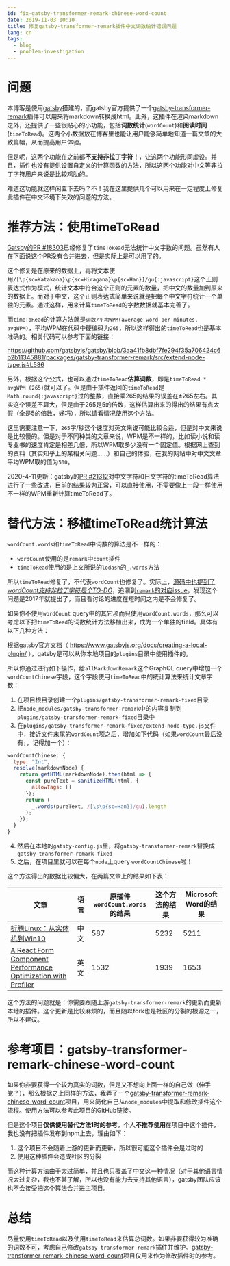 ```yaml
---
id: fix-gatsby-transformer-remark-chinese-word-count
date: 2019-11-03 10:10
title: 修复gatsby-transformer-remark插件中文词数统计错误问题
lang: cn
tags:
  - blog
  - problem-investigation
---
```


# 问题

本博客是使用[gatsby](https://gatsbyjs.com)搭建的，而gatsby官方提供了一个[gatsby-transformer-remark](https://github.com/gatsbyjs/gatsby/tree/master/packages/gatsby-transformer-remark)插件可以用来将markdown转换成html。此外，这插件在渲染markdown之外，还提供了一些很贴心的小功能，包括**词数统计**(`wordCount`)和**阅读时间**(`timeToRead`)。这两个小数据放在博客里也能让用户能够简单地知道一篇文章的大致篇幅，从而提高用户体验。

但是呢，这两个功能在之前都**不支持非拉丁字符！**，让这两个功能形同虚设。并且，插件也没有提供设置自定义的计算函数的方法，所以这两个功能对中文等非拉丁字符用户来说是比较鸡肋的。

难道这功能就这样闲置下去吗？不！我在这里提供几个可以用来在一定程度上修复此插件在中文环境下失效的问题的方法。

# 推荐方法：使用timeToRead

[Gatsby的PR #18303](https://github.com/gatsbyjs/gatsby/pull/18303)已经修复了`timeToRead`无法统计中文字数的问题。虽然有人在下面说这个PR没有合并进去，但是实际上是可以用了的。

这个修复是在原来的数据上，再将文本使用`/[\p{sc=Katakana}\p{sc=Hiragana}\p{sc=Han}]/gu{:javascript}`这个正则表达式作为模式，统计文本中符合这个正则的元素的数量，把中文的数量加到原来的数据上。而对于中文，这个正则表达式简单来说就是把每个中文字符统计一个单独的元素。通过这样，用来计算`timeToRead`的字数数据就基本完善了。

而`timeToRead`的计算方法就是`词数/平均WPM(average word per minutes, avgWPM)`，平均WPM在代码中硬编码为`265`，所以这样得出的`timeToRead`也是基本准确的。相关代码可以参考下面的链接：

https://github.com/gatsbyjs/gatsby/blob/3aa41fb8dbf7fe294f35a706424c6b2b11345881/packages/gatsby-transformer-remark/src/extend-node-type.js#L586

另外，根据这个公式，也可以通过`timeToRead`**估算词数**，即是`timeToRead * avgWPM (265)`就可以了。但是由于插件返回的`timeToRead`是 `Math.round{:javascript}`过的整数，直接乘265的结果的误差在±265左右。其实这个误差不算大，但是由于265是5的倍数，这样估算出来的得出的结果有点太假（全是5的倍数，好巧），所以请看情况使用这个方法。

这里需要注意一下，`265`字/秒这个速度对英文来说可能比较合适，但是对中文来说是比较慢的。但是对于不同种类的文章来说，WPM是不一样的，比如读小说和读专业书的速度肯定是相差几倍，所以WPM取多少没有一个固定值。根据网上查到的资料（其实知乎上的某相关问题……）和自己的体验，在我的网站中对中文文章平均WPM取的值为`500`。

2020-4-11更新：gatsby的[PR #21312](https://github.com/gatsbyjs/gatsby/pull/21312)对中文字符和日文字符的timeToRead算法进行了一些改进，目前的结果较为正常，可以直接使用，不需要像上一段一样使用不一样的WPM重新计算timeToRead了。

# 替代方法：移植timeToRead统计算法

`wordCount.words`和`timeToRead`中词数的算法是不一样的：

- `wordCount`使用的是`remark`中`count`插件
- `timeToRead`使用的是上文所说的`lodash`的`_.words`方法

所以`timeToRead`修复了，不代表`wordCount`也修复了。实际上，[源码中也提到了*wordCount支持非拉丁字符是个TO-DO*](https://github.com/gatsbyjs/gatsby/blob/3aa41fb8dbf7fe294f35a706424c6b2b11345881/packages/gatsby-transformer-remark/src/extend-node-type.js#L613)，追溯到[`remark`的对应issue](https://github.com/remarkjs/remark/issues/251#issuecomment-296731071)，发现这个问题是2017年就提出了，而且看讨论的进度在短时间之内是不会修复了。

如果你不使用`wordCount` query中的其它项而只使用`wordCount.words`，那么可以考虑以下把`timeToRead`的词数统计方法移植出来，成为一个单独的field。具体有以下几种方法：

根据gatsby官方文档（ https://www.gatsbyjs.org/docs/creating-a-local-plugin/ ），gatsby是可以从你本地项目的`plugins`目录中使用插件的。

所以你通过进行如下操作，给`allMarkdownRemark`这个GraphQL query中增加一个`wordCountChinese`字段，这个字段使用`timeToRead`中的统计算法来统计文章字数：

1. 在项目根目录创建一个`plugins/gatsby-transformer-remark-fixed`目录
2. 把`node_modules/gatsby-transformer-remark`中的内容复制到`plugins/gatsby-transformer-remark-fixed`目录中
3. 在`plugins/gatsby-transformer-remark-fixed/extend-node-type.js`文件中，接近文件末尾的`wordCount`项之后，增加如下代码（如果`wordCount`最后没有`;`，记得加一个）：

```javascript
wordCountChinese: {
  type: "Int",
  resolve(markdownNode) {
    return getHTML(markdownNode).then(html => {
      const pureText = sanitizeHTML(html, {
        allowTags: []
      });
      return (
        _.words(pureText, /[\s\p{sc=Han}]/gu).length
      );
    });
  }
}
```
4. 然后在本地的`gatsby-config.js`里，将`gatsby-transformer-remark`替换成`gatsby-transformer-remark-fixed`
5. 之后，在项目里就可以在每个`node`上query `wordCountChinese`啦！

这个方法得出的数据比较偏大，在两篇文章上的结果如下表：

| 文章 | 语言 | 原插件`wordCount.words`的结果 | 这个方法的结果 | Microsoft Word的结果 |
| -- | -- | -- | -- | -- |
| [折腾Linux：从实体机到Win10](/articles/playing-with-linux-from-machine-to-win10) | 中文 | 587 | 5232 | 5211 |
| [A React Form Component Performance Optimization with Profiler](a-react-form-comp-perf-optimization-with-profiler) | 英文 | 1532 | 1939 | 1653 |

这个方法的问题就是：你需要跟随上游`gatsby-transformer-remark`的更新而更新本地的插件。这个更新是比较麻烦的，而且随以fork也是社区的分裂的根源之一，所以不建议。

# 参考项目：gatsby-transformer-remark-chinese-word-count

如果你非要获得一个较为真实的词数，但是又不想向上面一样的自己做（伸手党？），那么根据之上同样的方法，我弄了一个[gatsby-transformer-remark-chinese-word-count](https://github.com/ddadaal/gatsby-transformer-remark-chinese-word-count)项目，用来简化自己从`node_modules`中提取和修改插件这个流程。使用方法可以参考此项目的GitHub链接。

但是这个项目**仅供使用替代方法1时的参考**，个人**不推荐使用**在项目中这个插件，我也没有把插件发布到npm上去，理由如下：

1. 这个项目不会随着上游的更新而更新，所以很可能这个插件会是过时的
2. 使用这种插件会造成社区的分裂

而这种计算方法由于太过简单，并且也只覆盖了中文这一种情况（对于其他语言情况太过复杂，我也不甚了解，所以也没有能力去支持其他语言），gatsby团队应该也不会接受把这个算法合并进主项目。

# 总结

尽量使用`timeToRead`以及使用`timeToRead`来估算总词数。如果非要获得较为准确的词数不可，考虑自己修改`gatsby-transformer-remark`插件并维护。[gatsby-transformer-remark-chinese-word-count](https://github.com/ddadaal/gatsby-transformer-remark-chinese-word-count)项目仅用来作为修改插件时的参考。
